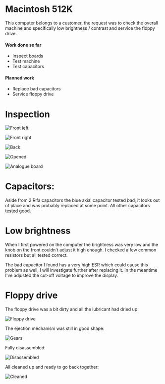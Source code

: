 # Macintosh 512K
This computer belongs to a customer, the request was to check the overall machine and specifically low brightness / contrast and service the floppy drive.

#### Work done so far
+ Inspect boards
+ Test machine
+ Test capacitors

#### Planned work
+ Replace bad capacitors
+ Service floppy drive

# Inspection

![Front left](img_001.jpg)

![Front right](img_002.jpg)

![Back](img_003.jpg)

![Opened](img_004.jpg)

![Analogue board](img_005.jpg)

# Capacitors:

Aside from 2 Rifa capacitors the blue axial capacitor tested bad, it looks out of place and was probably replaced at some point. All other capacitors tested good.

# Low brightness

When I first powered on the computer the brightness was very low and the knob on the front couldn't adjust it high enough. I checked a few common resistors but all tested correct.

The bad capacitor I found has a very high ESR which could cause this problem as well, I will investigate further after replacing it. In the meantime I've adjusted the cut-off voltage to improve the display.

# Floppy drive

The floppy drive was a bit dirty and all the lubricant had dried up:

![Floppy drive](img_006.jpg)

The ejection mechanism was still in good shape:

![Gears](img_007.jpg)

Fully disassembled:

![Disassembled](img_008.jpg)

All cleaned up and ready to go back together:

![Cleaned](img_009.jpg)